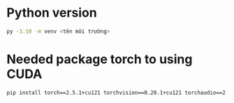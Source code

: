 # Python version

```bash
py -3.10 -m venv <tên môi trường>
```

# Needed package torch to using CUDA

```bash
pip install torch==2.5.1+cu121 torchvision==0.20.1+cu121 torchaudio==2.5.1+cu121 --index-url https://download.pytorch.org/whl/cu121
```
